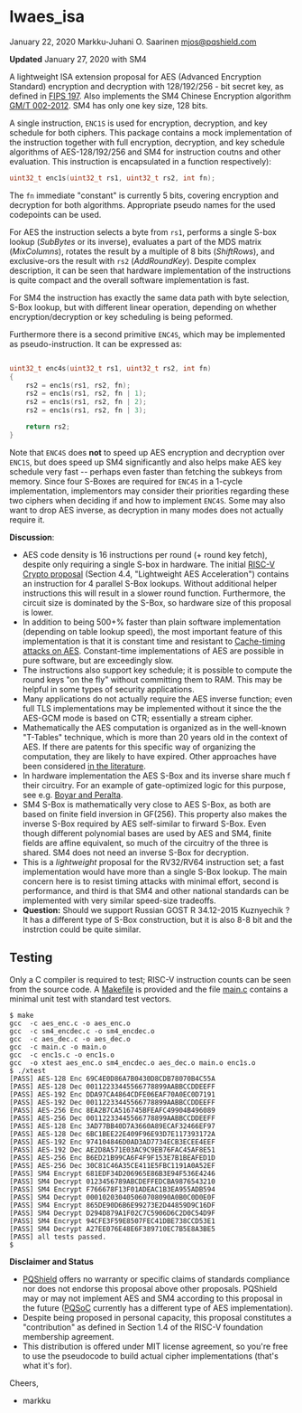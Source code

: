 # lwaes_isa

January 22, 2020  Markku-Juhani O. Saarinen <mjos@pqshield.com>

**Updated** January 27, 2020 with SM4

A lightweight ISA extension proposal for AES (Advanced Encryption Standard)
encryption and decryption with 128/192/256 - bit secret key, as defined in
[FIPS 197](ref/NIST.FIPS.197.pdf). Also implements the SM4
Chinese Encryption algorithm [GM/T 002-2012](ref/gmt0002-2012sm4.pdf).
SM4 has only one key size, 128 bits.

A single instruction, `ENC1S` is used for encryption, decryption, and key
schedule for both ciphers.
This package contains a mock implementation of the instruction together
with full encryption, decryption, and key schedule algorithms of
AES-128/192/256 and SM4 for instruction coutns and other evaluation.
This instruction is encapsulated in a function
respectively):
```C
uint32_t enc1s(uint32_t rs1, uint32_t rs2, int fn);
```

The `fn` immediate "constant" is currently 5 bits, covering encryption
and decryption for both algorithms. Appropriate pseudo names for the used
codepoints can be used.

For AES the instruction selects a byte from `rs1`, performs a single S-box
lookup (*SubBytes* or its inverse), evaluates a part of the MDS matrix
(*MixColumns*), rotates the result by a multiple of 8 bits (*ShiftRows*),
and exclusive-ors the result with `rs2` (*AddRoundKey*). Despite complex
description, it can be seen that hardware implementation of the instructions
is quite compact and the overall software implementation is fast.

For SM4 the instruction has exactly the same data path with byte selection,
S-Box lookup, but with different linear operation, depending on whether
encryption/decryption or key scheduling is being peformed.

Furthermore there is a second primitive `ENC4S`, which may be implemented
as pseudo-instruction. It can be expressed as:
```C

uint32_t enc4s(uint32_t rs1, uint32_t rs2, int fn)
{
    rs2 = enc1s(rs1, rs2, fn);
    rs2 = enc1s(rs1, rs2, fn | 1);
    rs2 = enc1s(rs1, rs2, fn | 2);
    rs2 = enc1s(rs1, rs2, fn | 3);

    return rs2;
}
````
Note that `ENC4S` does **not** to speed up AES encryption and decryption
over `ENC1S`, but does speed up SM4 significantly and also helps make AES key
schedule very fast -- perhaps even faster than fetching the subkeys from
memory. Since four S-Boxes are required for `ENC4S` in a 1-cycle
implementation, implementors may consider their priorities regarding these
two ciphers when deciding if and how to implement `ENC4S`. Some may also
want to drop AES inverse, as decryption in many modes does not actually
require it.

**Discussion**:
*   AES code density is 16 instructions per round (+ round key fetch), despite
    only requiring a single S-box in hardware. The initial
    [RISC-V Crypto proposal](https://github.com/scarv/riscv-crypto)
    (Section 4.4, "Lightweight AES Acceleration") contains an instruction for
    4 parallel S-Box lookups. Without additional helper instructions this
    will result in a slower round function. Furthermore, the circuit size is
    dominated by the S-Box, so hardware size of this proposal is lower.
*   In addition to being 500+% faster than plain software implementation
    (depending on table lookup speed), the most important feature of this
    implementation is that it is constant time and resistant to
    [Cache-timing attacks on AES](http://cr.yp.to/antiforgery/cachetiming-20050414.pdf).
    Constant-time implementations of AES are possible in pure software, but
    are exceedingly slow.
*   The instructions also support key schedule; it is possible to compute
    the round keys "on the fly" without committing them to RAM. This may be
    helpful in some types of security applications.
*   Many applications do not actually require the AES inverse function;
    even full TLS implementations may be implemented without it since the
    the AES-GCM mode is based on CTR; essentially a stream cipher.
*   Mathematically the AES computation is organized as in the well-known
    "T-Tables" technique, which is more than 20 years old in the context of
    AES. If there are patents for this specific way of organizing the
    computation, they are likely to have expired.
    Other approaches have been considered
    [in the literature](https://iacr.org/archive/ches2006/22/22.pdf).
*   In hardware implementation the AES S-Box and its inverse share much f their
    circuitry. For an example of gate-optimized logic for this purpose,
    see e.g. [Boyar and Peralta](https://eprint.iacr.org/2011/332.pdf).
*   SM4 S-Box is mathematically very close to AES S-Box, as both are based
    on finite field inversion in GF(256). This property also makes the inverse
    S-Box required by AES self-similar to firward S-Box. Even though different
    polynomial bases are used by AES and SM4, finite fields are affine
    equivalent, so much of the circuitry of the three is shared.
    SM4 does not need an inverse S-Box for decryption.
*   This is a *lightweight* proposal for the RV32/RV64 instruction set; a fast
    implementation would have more than a single S-Box lookup. The main
    concern here is to resist timing attacks with minimal effort, second is
    performance, and third is that SM4 and other national standards can be
    implemented with very similar speed-size tradeoffs.
*   **Question:** Should we support Russian GOST R 34.12-2015 Kuznyechik ?
    It has a different type of S-Box construction, but it is also 8-8 bit
    and the instrction could be quite similar.

## Testing

Only a C compiler is required to test; RISC-V instruction counts can be
seen from the source code. A [Makefile](Makefile) is provided and the file
[main.c](main.c) contains a minimal unit test with standard test vectors.

```console
$ make
gcc  -c aes_enc.c -o aes_enc.o
gcc  -c sm4_encdec.c -o sm4_encdec.o
gcc  -c aes_dec.c -o aes_dec.o
gcc  -c main.c -o main.o
gcc  -c enc1s.c -o enc1s.o
gcc  -o xtest aes_enc.o sm4_encdec.o aes_dec.o main.o enc1s.o
$ ./xtest
[PASS] AES-128 Enc 69C4E0D86A7B0430D8CDB78070B4C55A
[PASS] AES-128 Dec 00112233445566778899AABBCCDDEEFF
[PASS] AES-192 Enc DDA97CA4864CDFE06EAF70A0EC0D7191
[PASS] AES-192 Dec 00112233445566778899AABBCCDDEEFF
[PASS] AES-256 Enc 8EA2B7CA516745BFEAFC49904B496089
[PASS] AES-256 Dec 00112233445566778899AABBCCDDEEFF
[PASS] AES-128 Enc 3AD77BB40D7A3660A89ECAF32466EF97
[PASS] AES-128 Dec 6BC1BEE22E409F96E93D7E117393172A
[PASS] AES-192 Enc 974104846D0AD3AD7734ECB3ECEE4EEF
[PASS] AES-192 Dec AE2D8A571E03AC9C9EB76FAC45AF8E51
[PASS] AES-256 Enc B6ED21B99CA6F4F9F153E7B1BEAFED1D
[PASS] AES-256 Dec 30C81C46A35CE411E5FBC1191A0A52EF
[PASS] SM4 Encrypt 681EDF34D206965E86B3E94F536E4246
[PASS] SM4 Decrypt 0123456789ABCDEFFEDCBA9876543210
[PASS] SM4 Encrypt F766678F13F01ADEAC1B3EA955ADB594
[PASS] SM4 Decrypt 000102030405060708090A0B0C0D0E0F
[PASS] SM4 Encrypt 865DE90D6B6E99273E2D44859D9C16DF
[PASS] SM4 Decrypt D294D879A1F02C7C5906D6C2D0C54D9F
[PASS] SM4 Encrypt 94CFE3F59E8507FEC41DBE738CCD53E1
[PASS] SM4 Decrypt A27EE076E48E6F389710EC7B5E8A3BE5
[PASS] all tests passed.
$
```

**Disclaimer and Status**

*   [PQShield](https://pqshield.com) offers no warranty or specific claims of
    standards compliance nor does not endorse this proposal above other
    proposals. PQShield may or may not implement AES and SM4 according to this
    proposal in the future ([PQSoC](https://pqsoc.com) currently has a
    different type of AES implementation).
*   Despite being proposed in personal capacity, this proposal
    constitutes a "contribution" as defined in Section 1.4 of the
    RISC-V foundation membership agreement.
*   This distribution is offered under MIT license agreement, so you're free
    to use the pseudocode to build actual cipher implementations (that's
    what it's for).

Cheers,
- markku

